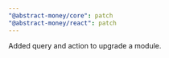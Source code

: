 ```yaml
---
"@abstract-money/core": patch
"@abstract-money/react": patch
---
```


Added query and action to upgrade a module.
